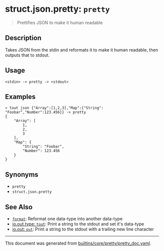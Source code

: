 # struct.json.pretty: `pretty`

> Prettifies JSON to make it human readable

## Description

Takes JSON from the stdin and reformats it to make it human readable, then
outputs that to stdout.

## Usage

```
<stdin> -> pretty -> <stdout>
```

## Examples

```
» tout json {"Array":[1,2,3],"Map":{"String": "Foobar","Number":123.456}} -> pretty 
{
    "Array": [
        1,
        2,
        3
    ],
    "Map": {
        "String": "Foobar",
        "Number": 123.456
    }
}
```

## Synonyms

* `pretty`
* `struct.json.pretty`


## See Also

* [`format`](../commands/format.md):
  Reformat one data-type into another data-type
* [io.out.type: `tout`](../commands/tout.md):
  Print a string to the stdout and set it's data-type
* [io.out: `out`](../commands/out.md):
  Print a string to the stdout with a trailing new line character

<hr/>

This document was generated from [builtins/core/pretty/pretty_doc.yaml](https://github.com/lmorg/murex/blob/master/builtins/core/pretty/pretty_doc.yaml).